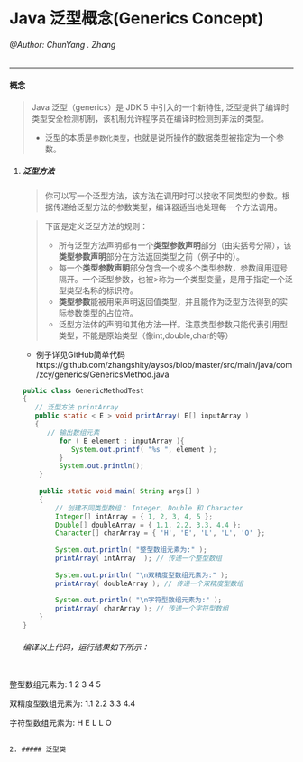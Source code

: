 # Java 泛型概念(Generics Concept)

###### @Author: ChunYang . Zhang

---

#### 概念
> Java 泛型（generics）是 JDK 5 中引入的一个新特性, 泛型提供了编译时类型安全检测机制，该机制允许程序员在编译时检测到非法的类型。
>
> * 泛型的本质是`参数化类型`，也就是说所操作的数据类型被指定为一个参数。



1. ##### 泛型方法

   > 你可以写一个泛型方法，该方法在调用时可以接收不同类型的参数。根据传递给泛型方法的参数类型，编译器适当地处理每一个方法调用。

   > 下面是定义泛型方法的规则：
   > 
   >   - 所有泛型方法声明都有一个**类型参数声明**部分（由尖括号分隔），该**类型参数声明**部分在方法返回类型之前（例子中的<E>）。
   >    - 每一个**类型参数声明**部分包含一个或多个类型参数，参数间用逗号隔开。一个泛型参数，也被>称为一个类型变量，是用于指定一个泛型类型名称的标识符。
   >    - **类型参数**能被用来声明返回值类型，并且能作为泛型方法得到的实际参数类型的占位符。
   >   - 泛型方法体的声明和其他方法一样。注意类型参数只能代表引用型类型，不能是原始类型（像int,double,char的等）

   * 例子详见GitHub简单代码https://github.com/zhangshity/aysos/blob/master/src/main/java/com/zcy/generics/GenericsMethod.java

   ```java
   public class GenericMethodTest
   {
      // 泛型方法 printArray                         
      public static < E > void printArray( E[] inputArray )
      {
         // 输出数组元素            
            for ( E element : inputArray ){        
               System.out.printf( "%s ", element );
            }
            System.out.println();
       }
    
       public static void main( String args[] )
       {
           // 创建不同类型数组： Integer, Double 和 Character
           Integer[] intArray = { 1, 2, 3, 4, 5 };
           Double[] doubleArray = { 1.1, 2.2, 3.3, 4.4 };
           Character[] charArray = { 'H', 'E', 'L', 'L', 'O' };
    
           System.out.println( "整型数组元素为:" );
           printArray( intArray  ); // 传递一个整型数组
    
           System.out.println( "\n双精度型数组元素为:" );
           printArray( doubleArray ); // 传递一个双精度型数组
    
           System.out.println( "\n字符型数组元素为:" );
           printArray( charArray ); // 传递一个字符型数组
       } 
   }
   ```
   ###### 编译以上代码，运行结果如下所示：

   ```
整型数组元素为:
   1 2 3 4 5 
   
   双精度型数组元素为:
   1.1 2.2 3.3 4.4 
   
   字符型数组元素为:
   H E L L O 
   ```
   
2. ##### 泛型类

